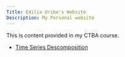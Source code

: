 ```yaml
---
Title: Edilia Uribe's Website
Description: My Personal website
---
```

This is content provided in my CTBA course.

-  [Time Series Descomposition](/TimeSeries/index.md)

